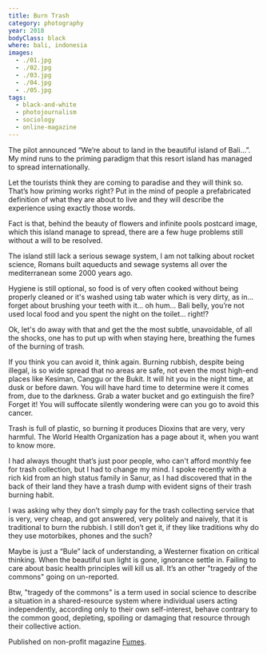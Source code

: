 ```yaml
---
title: Burn Trash
category: photography
year: 2018
bodyClass: black
where: bali, indonesia
images:
  - ./01.jpg
  - ./02.jpg
  - ./03.jpg
  - ./04.jpg
  - ./05.jpg
tags:
  - black-and-white
  - photojournalism
  - sociology
  - online-magazine
---
```


The pilot announced “We’re about to land in the beautiful island of Bali…”. My mind runs to the priming paradigm that this resort island has managed to spread internationally.

Let the tourists think they are coming to paradise and they will think so. That’s how priming works right? Put in the mind of people a prefabricated definition of what they are about to live and they will describe the experience using exactly those words.

Fact is that, behind the beauty of flowers and infinite pools postcard image, which this island manage to spread, there are a few huge problems still without a will to be resolved.

The island still lack a serious sewage system, I am not talking about rocket science, Romans built aqueducts and sewage systems all over the mediterranean some 2000 years ago.

Hygiene is still optional, so food is of very often cooked without being properly cleaned or it's washed using tab water which is very dirty, as in... forget about brushing your teeth with it... oh hum... Bali belly, you’re not used local food and you spent the night on the toilet... right!?

Ok, let's do away with that and get the the most subtle, unavoidable, of all the shocks, one has to put up with when staying here, breathing the fumes of the burning of trash.

If you think you can avoid it, think again. Burning rubbish, despite being illegal, is so wide spread that no areas are safe, not even the most high-end places like Kesiman, Canggu or the Bukit. It will hit you in the night time, at dusk or before dawn. You will have hard time to determine were it comes from, due to the darkness. Grab a water bucket and go extinguish the fire? Forget it! You will suffocate silently wondering were can you go to avoid this cancer.

Trash is full of plastic, so burning it produces Dioxins that are very, very harmful. The World Health Organization has a page about it, when you want to know more.

I had always thought that’s just poor people, who can't afford monthly fee for trash collection, but I had to change my mind. I spoke recently with a rich kid from an high status family in Sanur, as I had discovered that in the back of their land they have a trash dump with evident signs of their trash burning habit.

I was asking why they don’t simply pay for the trash collecting service that is very, very cheap, and got answered, very politely and naively, that it is traditional to burn the rubbish. I still don’t get it, if they like traditions why do they use motorbikes, phones and the such?

Maybe is just a “Bule” lack of understanding, a Westerner fixation on critical thinking. When the beautiful sun light is gone, ignorance settle in. Failing to care about basic health principles will kill us all. It’s an other "tragedy of the commons" going on un-reported.

Btw, "tragedy of the commons" is a term used in social science to describe a situation in a shared-resource system where individual users acting independently, according only to their own self-interest, behave contrary to the common good, depleting, spoiling or damaging that resource through their collective action.

Published on non-profit magazine [Fumes](https://fumes.junglestar.org/photo-journalism/burn-trash/).
